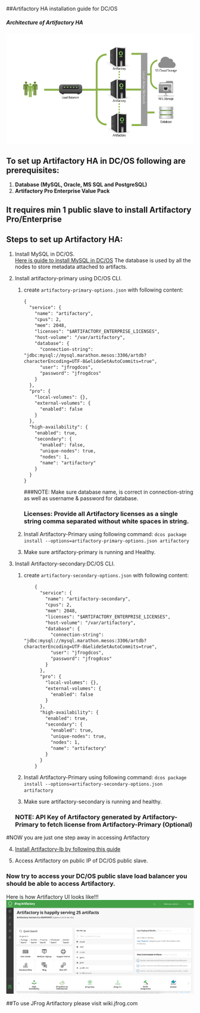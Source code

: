 ##Artifactory HA installation guide for DC/OS

##### Architecture of Artifactory HA

![HA Artifactory Architecture](images/HA_Diagram.png)

## To set up Artifactory HA in DC/OS following are prerequisites:
1. **Database (MySQL, Oracle,  MS SQL and PostgreSQL)**
2. **Artifactory Pro Enterprise Value Pack**

## It requires min 1 public slave to install Artifactory Pro/Enterprise

## Steps to set up Artifactory HA:

1. Install MySQL in DC/OS.<br />
    [Here is guide to install MySQL in DC/OS](install-mysql.md)
    The database is used by all the nodes to store metadata attached to artifacts.<br />

2. Install artifactory-primary using DC/OS CLI.<br />
    1. create `artifactory-primary-options.json` with following content:
        ``` 
        {
          "service": {
            "name": "artifactory",
            "cpus": 2,
            "mem": 2048,
            "licenses": "$ARTIFACTORY_ENTERPRISE_LICENSES",
            "host-volume": "/var/artifactory",
            "database": {
              "connection-string": "jdbc:mysql://mysql.marathon.mesos:3306/artdb?characterEncoding=UTF-8&elideSetAutoCommits=true",
              "user": "jfrogdcos",
              "password": "jfrogdcos"
            }
          },
          "pro": {
            "local-volumes": {},
            "external-volumes": {
              "enabled": false
            }
          },
          "high-availability": {
            "enabled": true,
            "secondary": {
              "enabled": false,
              "unique-nodes": true,
              "nodes": 1,
              "name": "artifactory"
            }
          }
        }
        ```
        
       ###NOTE: Make sure database name, is correct in connection-string as well as username & password for database.
       ### Licenses: Provide all Artifactory licenses as a single string comma separated without white spaces in string.
       
    2. Install Artifactory-Primary using following command:
        `dcos package install --options=artifactory-primary-options.json artifactory`
    
    3. Make sure artifactory-primary is running and Healthy.
    
3. Install Artifactory-secondary:DC/OS CLI.<br />
   
   1. create `artifactory-secondary-options.json` with following content:
      ``` 
          {
            "service": {
              "name": "artifactory-secondary",
              "cpus": 2,
              "mem": 2048,
              "licenses": "$ARTIFACTORY_ENTERPRISE_LICENSES",
              "host-volume": "/var/artifactory",
              "database": {
                "connection-string": "jdbc:mysql://mysql.marathon.mesos:3306/artdb?characterEncoding=UTF-8&elideSetAutoCommits=true",
                "user": "jfrogdcos",
                "password": "jfrogdcos"
              }
            },
            "pro": {
              "local-volumes": {},
              "external-volumes": {
                "enabled": false
              }
            },
            "high-availability": {
              "enabled": true,
              "secondary": {
                "enabled": true,
                "unique-nodes": true,
                "nodes": 1,
                "name": "artifactory"
              }
            }
          }
      ```
       
   2. Install Artifactory-Primary using following command:
           `dcos package install --options=artifactory-secondary-options.json artifactory`
       
   3. Make sure artifactory-secondary is running and healthy.
   
   ### NOTE: API Key of Artifactory generated by Artifactory-Primary to fetch license from Artifactory-Primary (Optional)

#NOW you are just one step away in accessing Artifactory

4. [Install Artifactory-lb by following this guide](install-artifactory-lb.md)

5. Access Artifactory on public IP of DC/OS public slave. 

### Now try to access your DC/OS public slave load balancer you should be able to access Artifactory.

Here is how Artifactory UI looks like!!!
![Artifactory UI](images/Artifactory_UI.png)

##To use JFrog Artifactory please visit wiki.jfrog.com

